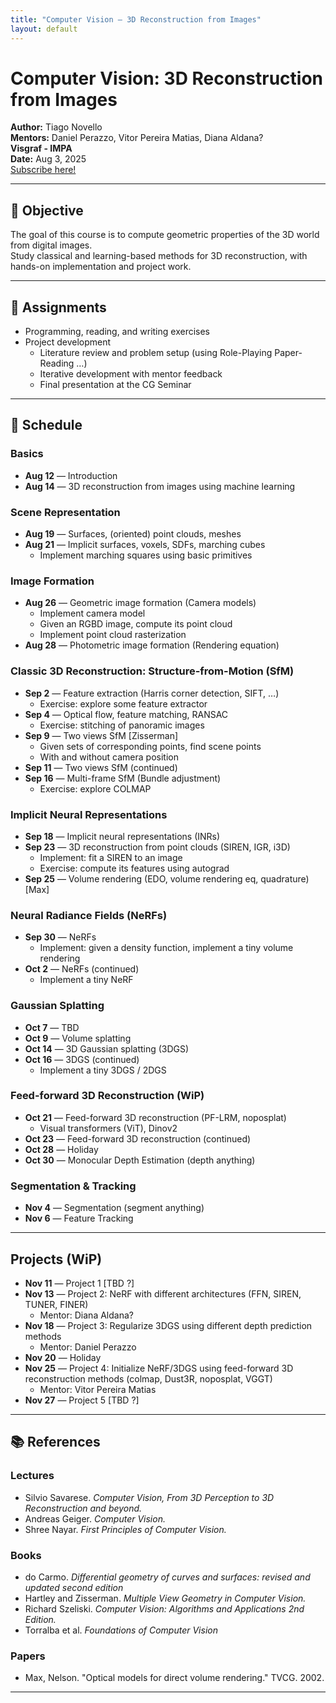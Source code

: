 ```yaml
---
title: "Computer Vision – 3D Reconstruction from Images"
layout: default
---
```


# Computer Vision: 3D Reconstruction from Images

**Author:** Tiago Novello  
**Mentors:** Daniel Perazzo, Vitor Pereira Matias, Diana Aldana?  
**Visgraf - IMPA**  
**Date:** Aug 3, 2025  
[Subscribe here!](https://institucional.impa.br/pub/login.action)

---

## 🎯 Objective

The goal of this course is to compute geometric properties of the 3D world from digital images.  
Study classical and learning-based methods for 3D reconstruction, with hands-on implementation and project work.

---

## 📝 Assignments

- Programming, reading, and writing exercises
- Project development
  - Literature review and problem setup (using Role-Playing Paper-Reading …)
  - Iterative development with mentor feedback
  - Final presentation at the CG Seminar

---

## 📅 Schedule

### Basics
- **Aug 12** — Introduction  
- **Aug 14** — 3D reconstruction from images using machine learning  

### Scene Representation
- **Aug 19** — Surfaces, (oriented) point clouds, meshes  
- **Aug 21** — Implicit surfaces, voxels, SDFs, marching cubes  
  - Implement marching squares using basic primitives  

### Image Formation
- **Aug 26** — Geometric image formation (Camera models)  
  - Implement camera model  
  - Given an RGBD image, compute its point cloud  
  - Implement point cloud rasterization  
- **Aug 28** — Photometric image formation (Rendering equation)

### Classic 3D Reconstruction: Structure-from-Motion (SfM)
- **Sep 2** — Feature extraction (Harris corner detection, SIFT, …)  
  - Exercise: explore some feature extractor  
- **Sep 4** — Optical flow, feature matching, RANSAC  
  - Exercise: stitching of panoramic images  
- **Sep 9** — Two views SfM \[Zisserman\]  
  - Given sets of corresponding points, find scene points  
  - With and without camera position  
- **Sep 11** — Two views SfM (continued)  
- **Sep 16** — Multi-frame SfM (Bundle adjustment)  
  - Exercise: explore COLMAP  

### Implicit Neural Representations
- **Sep 18** — Implicit neural representations (INRs)  
- **Sep 23** — 3D reconstruction from point clouds (SIREN, IGR, i3D)  
  - Implement: fit a SIREN to an image  
  - Exercise: compute its features using autograd  
- **Sep 25** — Volume rendering (EDO, volume rendering eq, quadrature) \[Max\]

### Neural Radiance Fields (NeRFs)
- **Sep 30** — NeRFs  
  - Implement: given a density function, implement a tiny volume rendering  
- **Oct 2** — NeRFs (continued)  
  - Implement a tiny NeRF  

### Gaussian Splatting
- **Oct 7** — TBD  
- **Oct 9** — Volume splatting  
- **Oct 14** — 3D Gaussian splatting (3DGS)  
- **Oct 16** — 3DGS (continued)  
  - Implement a tiny 3DGS / 2DGS  

### Feed-forward 3D Reconstruction (WiP)
- **Oct 21** — Feed-forward 3D reconstruction (PF-LRM, noposplat)  
  - Visual transformers (ViT), Dinov2  
- **Oct 23** — Feed-forward 3D reconstruction (continued)  
- **Oct 28** — Holiday  
- **Oct 30** — Monocular Depth Estimation (depth anything)  

### Segmentation & Tracking
- **Nov 4** — Segmentation (segment anything)  
- **Nov 6** — Feature Tracking  

---

## Projects (WiP)

- **Nov 11** — Project 1 [TBD ?]  
- **Nov 13** — Project 2: NeRF with different architectures (FFN, SIREN, TUNER, FINER)  
  - Mentor: Diana Aldana?  
- **Nov 18** — Project 3: Regularize 3DGS using different depth prediction methods  
  - Mentor: Daniel Perazzo  
- **Nov 20** — Holiday  
- **Nov 25** — Project 4: Initialize NeRF/3DGS using feed-forward 3D reconstruction methods (colmap, Dust3R, noposplat, VGGT)  
  - Mentor: Vitor Pereira Matias  
- **Nov 27** — Project 5 [TBD ?]  

---

## 📚 References

### Lectures
- Silvio Savarese. *Computer Vision, From 3D Perception to 3D Reconstruction and beyond.*
- Andreas Geiger. *Computer Vision.*
- Shree Nayar. *First Principles of Computer Vision.*

### Books
- do Carmo. *Differential geometry of curves and surfaces: revised and updated second edition*
- Hartley and Zisserman. *Multiple View Geometry in Computer Vision.*
- Richard Szeliski. *Computer Vision: Algorithms and Applications 2nd Edition.*
- Torralba et al. *Foundations of Computer Vision*

### Papers
- Max, Nelson. "Optical models for direct volume rendering." TVCG. 2002.

---

